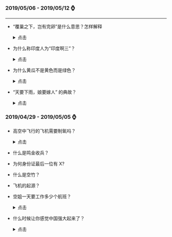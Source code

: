 ### **2019/05/06 - 2019/05/12** :watch:

---

- “覆巢之下，岂有完卵”是什么意思？怎样解释

  <details>
  <summary>点击</summary>

  “覆巢之下，岂有完卵”比喻整体遭殃，个体（或部分）也不能保全。也有面对必然要发生的事情，要从容地面对它。不能乱了阵脚的意思。

  </details>

- 为什么称印度人为“印度啊三”？

  <details>
  <summary>点击</summary>

  印度阿三，指印度人，带有种族歧视意味的贬义称呼，阿 SIR 音译。“印度阿三”来自“十里洋场”时期的吴语上海话，吴人极喜加“阿”字，而上海话中与“三”相关的词汇（阿三、八三、瘪三、十三点、猪头三）多为贬义词。上海当年的英租界中经常会有从印度调来的“公务员”，负责一些杂事，而这些印度人是英国人的忠实“爪牙”，整天警棍乱舞，因此上海人便蔑称其为“阿三”。而今，“印度阿三”一词已经广泛流传开来，多含国人嘲弄印度之意。

  </details>

- 为什么黄瓜不是黄色而是绿色？

  <details>
  <summary>点击</summary>

    黄瓜最早叫做胡瓜，是汉朝张骞出使西域的时候带回来的，胡瓜之所以改名为黄瓜，始于后赵，因为后赵这个王朝的建立者是石勒，他是羯族人，当他在襄国（今河北邢台）当上皇帝后，经常听到自己国家的人喊羯族为胡人，于是大为恼怒，还制定了一条法律：任何地方都不允许出现“胡”字，否则力斩不赦。有一天石勒召见官员的时候，官员对着胡瓜说道：这黄瓜不错。于是黄瓜的叫法慢慢也就传开了。

  </details>

- “天要下雨，娘要嫁人” 的典故？

    <details>
    <summary>点击</summary>

  古有书生朱耀宗，天资聪慧，满腹经纶，进京赶考高中状元。皇上殿试见他不仅才华横溢，而且一表人才， 便将他招为驸马。“春风得意马蹄疾”，循惯例朱耀宗一身锦绣新贵还乡。临行前，朱耀宗奏明皇上，提起他的母亲如何含辛茹苦，如何从小将他培养成人，母子俩如何相依为命，请求皇上为他多年守寡一直不嫁的母亲树立贞节牌坊。皇上闻言甚喜，心中更加喜爱此乘龙快婿，准允所奏。朱耀宗喜滋滋地日夜兼程，回家拜见母亲。

  岂料母亲早与老师约定，待到耀宗高中归来成家立业后正式结婚，白首偕老。殊不料，这桩姻缘却要被毫不知情的朱耀宗无意中搅黄了，出现了这样尴尬的局面。

  解铃还须系铃人。正值左右为难之际，朱母不由长叹一声：“那就听天由命吧。”她说着随手解下身上一件罗裙，告诉朱耀宗说：“明天你替我把裙子洗干净，一天一夜晒干，如果裙子晒干，我便答应不改嫁；如果裙子不干，天意如此，你也就不用再阻拦了。”

  这一天晴空朗日，朱耀宗心想这事并不难做。便点头同意。谁知当夜阴云密布，天明下起暴雨，裙子始终是湿漉漉的，朱耀宗心中叫苦不迭，知是天意。
  陈秀英则认认真真地对儿子说：“孩子，天要下雨，娘要嫁人，天意不可违！”

    </details>

### **2019/04/29 - 2019/05/05** :watch:

- 高空中飞行的飞机需要制氧吗？

  <details>
  <summary>点击</summary>

  分两部分回答：

  1. 客舱内

  客机在高空不需要单独补充氧气。高空大气氧气仍然占大气 20%左右，只是压强低，大气密度低所以呼吸困难。不需要分离氧气，直接把舱外空气抽进机舱，舱内压力增加到与地面相近，最多和爬黄山差不多，人就能正常呼吸了。

  2. 发动机

  因为高空氧气稀薄，所以飞机需要压比很高的风扇、压气机将稀薄的空气压缩成高压的空气输送到燃烧室中。先进民用航空发动机的压气机的总压比能够达到 40+，也就是能将一个大气压的空气压缩成四十个大气压的空气并送入燃烧室，这样即使在万米高空，燃烧室所需的氧气也是充足的。重要的是，如何让进入燃烧室的高压空气充分地、高效地燃烧。如果燃烧不充分，燃烧效率低，就会严重影响发动机的性能。

  </detail>

* 什么是鸣金收兵？

* 为何身份证最后一位有 X?

* 什么是空竹？

* 飞机的起源？

* 空姐一天要工作多少个航班？

  <details>
  <summary>点击</summary>

  **来自百度知道上的回答：**

      一班是半天制.做一休2的，最忙的就是乘务长和头等的人了，他们一般是做 6 休 1，具体时间是看航班的长短

      一个来回的北京是3.9小时，这是空中的飞行时间，一般我飞一个北京一共用 10 小时

      我家坐公车到机场是 2 小时，开准备会，25 分钟，然后坐车去机场，我们一般是提前 1 小时到飞机上，然后检查设备，摆放用品，清点餐食之类的用半小时，然后用半小时的时间上客，然后关门，估计关门后 15 分钟起飞（除特殊情况，如流量控制），然后是北京是去程 1.40 分，在地面休息吃饭加上客用 1 小时，然后关门起飞，落地了就能回家

  </detail>

* 什么时候让你感觉中国强大起来了？

  <details>
  <summary>点击</summary>

  ![](./image/china.jpg)
  </detail>
